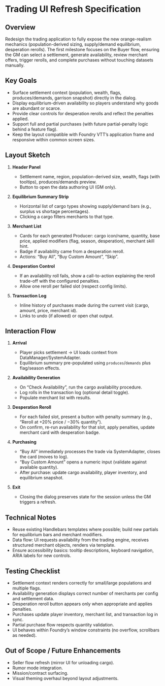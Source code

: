 # Trading UI Refresh Specification

## Overview
Redesign the trading application to fully expose the new orange-realism mechanics (population-derived sizing, supply/demand equilibrium, desperation rerolls). The first milestone focuses on the Buyer flow, ensuring the GM can select a settlement, generate availability, review merchant offers, trigger rerolls, and complete purchases without touching datasets manually.

## Key Goals
- Surface settlement context (population, wealth, flags, produces/demands, garrison snapshot) directly in the dialog.
- Display equilibrium-driven availability so players understand why goods are abundant or scarce.
- Provide clear controls for desperation rerolls and reflect the penalties applied.
- Support full and partial purchases (with future partial-penalty logic behind a feature flag).
- Keep the layout compatible with Foundry VTT’s application frame and responsive within common screen sizes.

## Layout Sketch
1. **Header Panel**
   - Settlement name, region, population-derived size, wealth, flags (with tooltips), produces/demands preview.
   - Button to open the data authoring UI (GM only).

2. **Equilibrium Summary Strip**
   - Horizontal list of cargo types showing supply/demand bars (e.g., surplus vs shortage percentages).
   - Clicking a cargo filters merchants to that type.

3. **Merchant List**
   - Cards for each generated Producer: cargo icon/name, quantity, base price, applied modifiers (flag, season, desperation), merchant skill hint.
   - Badge if availability came from a desperation reroll.
   - Actions: “Buy All”, “Buy Custom Amount”, “Skip”.

4. **Desperation Control**
   - If an availability roll fails, show a call-to-action explaining the reroll trade-off with the configured penalties.
   - Allow one reroll per failed slot (respect config limits).

5. **Transaction Log**
   - Inline history of purchases made during the current visit (cargo, amount, price, merchant id).
   - Links to undo (if allowed) or open chat output.

## Interaction Flow
1. **Arrival**
   - Player picks settlement → UI loads context from DataManager/SystemAdapter.
   - Equilibrium summary pre-populated using `produces`/`demands` plus flag/season effects.

2. **Availability Generation**
   - On “Check Availability”, run the cargo availability procedure.
   - Log rolls in the transaction log (optional detail toggle).
   - Populate merchant list with results.

3. **Desperation Reroll**
   - For each failed slot, present a button with penalty summary (e.g., “Reroll at +20% price / −30% quantity”).
   - On confirm, re-run availability for that slot, apply penalties, update merchant card with desperation badge.

4. **Purchasing**
   - “Buy All” immediately processes the trade via SystemAdapter, closes the card (moves to log).
   - “Buy Custom Amount” opens a numeric input (validate against available quantity).
   - After purchase: update cargo availability, player inventory, and equilibrium snapshot.

5. **Exit**
   - Closing the dialog preserves state for the session unless the GM triggers a refresh.

## Technical Notes
- Reuse existing Handlebars templates where possible; build new partials for equilibrium bars and merchant modifiers.
- Data flow: UI requests availability from the trading engine, receives structured merchant objects, renders via template.
- Ensure accessibility basics: tooltip descriptions, keyboard navigation, ARIA labels for new controls.

## Testing Checklist
- Settlement context renders correctly for small/large populations and multiple flags.
- Availability generation displays correct number of merchants per config and settlement data.
- Desperation reroll button appears only when appropriate and applies penalties.
- Purchases update player inventory, merchant list, and transaction log in sync.
- Partial purchase flow respects quantity validation.
- UI behaves within Foundry’s window constraints (no overflow, scrollbars as needed).

## Out of Scope / Future Enhancements
- Seller flow refresh (mirror UI for unloading cargo).
- Rumor mode integration.
- Mission/contract surfacing.
- Visual theming overhaul beyond layout adjustments.
